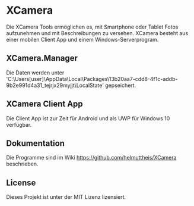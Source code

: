 # XCamera

Die XCamera Tools ermöglichen es, mit Smartphone oder Tablet Fotos aufzunehmen und mit Beschreibungen zu versehen.
XCamera besteht aus einer mobilen Client App und einem Windows-Serverprogram.

## XCamera.Manager 

Die Daten werden unter 
 'C:\Users\[user]\AppData\Local\Packages\13b20aa7-cdd8-4f1c-addb-9b2e991d4a31_tejrjx29myjjt\LocalState\'
 gepseichert.

## XCamera Client App

Die Client App ist zur Zeit für Android und als UWP für Windows 10 verfügbar.

## Dokumentation

Die Programme sind im Wiki https://github.com/helmuttheis/XCamera beschrieben.

## License
Dieses Projekt ist unter der MIT Lizenz lizensiert.
